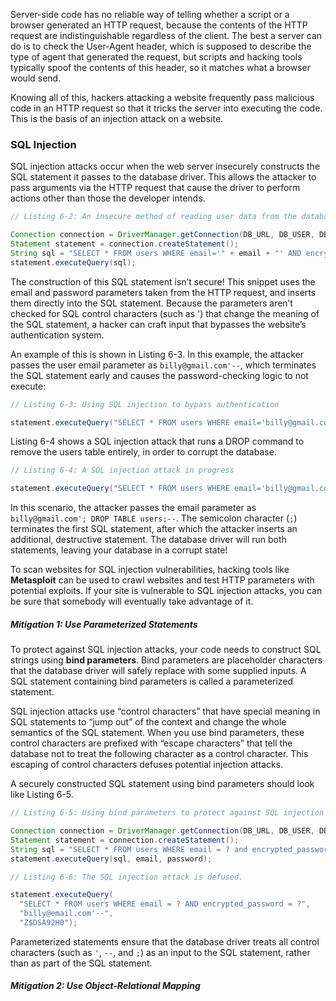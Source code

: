 Server-side code has no reliable way of telling whether a script or a browser generated an HTTP request, because the contents of the HTTP request are indistinguishable regardless of the client. The best a server can do is to check the User-Agent header, which is supposed to describe the type of agent that generated the request, but scripts and hacking tools typically spoof the contents of this header, so it matches what a browser would send.

Knowing all of this, hackers attacking a website frequently pass malicious code in an HTTP request so that it tricks the server into executing the code. This is the basis of an injection attack on a website.

### SQL Injection

SQL injection attacks occur when the web server insecurely constructs the SQL statement it passes to the database driver. This allows the attacker to pass arguments via the HTTP request that cause the driver to perform actions other than those the developer intends.

```java
// Listing 6-2: An insecure method of reading user data from the database during a login attempt

Connection connection = DriverManager.getConnection(DB_URL, DB_USER, DB_PASSWORD); 
Statement statement = connection.createStatement(); 
String sql = "SELECT * FROM users WHERE email='" + email + "' AND encrypted_password='" + password + "'"; 
statement.executeQuery(sql);
```

The construction of this SQL statement isn’t secure! This snippet uses the email and password parameters taken from the HTTP request, and inserts them directly into the SQL statement. Because the parameters aren’t checked for SQL control characters (such as ') that change the meaning of the SQL statement, a hacker can craft input that bypasses the website’s authentication system. 

An example of this is shown in Listing 6-3. In this example, the attacker passes the user email parameter as `billy@gmail.com'--`, which terminates the SQL statement early and causes the password-checking logic to not execute:

```java
// Listing 6-3: Using SQL injection to bypass authentication

statement.executeQuery("SELECT * FROM users WHERE email='billy@gmail.com'--' AND encrypted_password='Z$DSA92H0'");
```

Listing 6-4 shows a SQL injection attack that runs a DROP command to remove the users table entirely, in order to corrupt the database.

```java
// Listing 6-4: A SQL injection attack in progress

statement.executeQuery("SELECT * FROM users WHERE email='billy@gmail.com'; DROP TABLE users;--' AND encrypted_password='Z$DSA92H0'");
```

In this scenario, the attacker passes the email parameter as `billy@gmail.com'; DROP TABLE users;--`. The semicolon character (`;`) terminates the first SQL statement, after which the attacker inserts an additional, destructive statement. The database driver will run both statements, leaving your database in a corrupt state!

To scan websites for SQL injection vulnerabilities, hacking tools like **Metasploit** can be used to crawl websites and test HTTP parameters with potential exploits. If your site is vulnerable to SQL injection attacks, you can be sure that somebody will eventually take advantage of it.

##### Mitigation 1: Use Parameterized Statements

To protect against SQL injection attacks, your code needs to construct SQL strings using **bind parameters**. Bind parameters are placeholder characters that the database driver will safely replace with some supplied inputs. A SQL statement containing bind parameters is called a parameterized statement.

SQL injection attacks use “control characters” that have special meaning in SQL statements to “jump out” of the context and change the whole semantics of the SQL statement. When you use bind parameters, these control characters are prefixed with “escape characters” that tell the database not to treat the following character as a control character. This escaping of control characters defuses potential injection attacks.

A securely constructed SQL statement using bind parameters should look like Listing 6-5.

```java
// Listing 6-5: Using bind parameters to protect against SQL injection

Connection connection = DriverManager.getConnection(DB_URL, DB_USER, DB_PASSWORD); 
Statement statement = connection.createStatement();
String sql = "SELECT * FROM users WHERE email = ? and encrypted_password = ?"; 
statement.executeQuery(sql, email, password);
```

```java
// Listing 6-6: The SQL injection attack is defused.

statement.executeQuery(
  "SELECT * FROM users WHERE email = ? AND encrypted_password = ?",   
  "billy@email.com'--",   
  "Z$DSA92H0");
```

Parameterized statements ensure that the database driver treats all control characters (such as `'`, `--`, and `;`) as an input to the SQL statement, rather than as part of the SQL statement.

##### Mitigation 2: Use Object-Relational Mapping

























